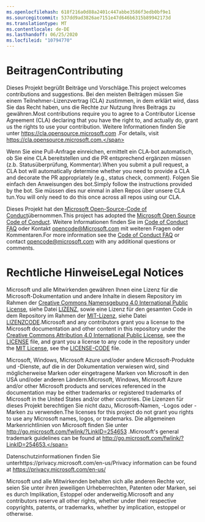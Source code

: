 ```yaml
---
ms.openlocfilehash: 618f216a0d88a2401c447abbe3586f3edb0bf9e1
ms.sourcegitcommit: 537dd9ad3826ae7151e47d646b6315b89942173d
ms.translationtype: MT
ms.contentlocale: de-DE
ms.lasthandoff: 06/25/2020
ms.locfileid: "10794770"
---
```

# <span data-ttu-id="6c129-101">Beitragen</span><span class="sxs-lookup"><span data-stu-id="6c129-101">Contributing</span></span>

<span data-ttu-id="6c129-102">Dieses Projekt begrüßt Beiträge und Vorschläge.</span><span class="sxs-lookup"><span data-stu-id="6c129-102">This project welcomes contributions and suggestions.</span></span>  <span data-ttu-id="6c129-103">Bei den meisten Beiträgen müssen Sie einem Teilnehmer-Lizenzvertrag (CLA) zustimmen, in dem erklärt wird, dass Sie das Recht haben, uns die Rechte zur Nutzung Ihres Beitrags zu gewähren.</span><span class="sxs-lookup"><span data-stu-id="6c129-103">Most contributions require you to agree to a Contributor License Agreement (CLA) declaring that you have the right to, and actually do, grant us the rights to use your contribution.</span></span> <span data-ttu-id="6c129-104">Weitere Informationen finden Sie unter https://cla.opensource.microsoft.com .</span><span class="sxs-lookup"><span data-stu-id="6c129-104">For details, visit https://cla.opensource.microsoft.com.</span></span>

<span data-ttu-id="6c129-105">Wenn Sie eine Pull-Anfrage einreichen, ermittelt ein CLA-bot automatisch, ob Sie eine CLA bereitstellen und die PR entsprechend ergänzen müssen (z.b. Statusüberprüfung, Kommentar).</span><span class="sxs-lookup"><span data-stu-id="6c129-105">When you submit a pull request, a CLA bot will automatically determine whether you need to provide a CLA and decorate the PR appropriately (e.g., status check, comment).</span></span> <span data-ttu-id="6c129-106">Folgen Sie einfach den Anweisungen des bot.</span><span class="sxs-lookup"><span data-stu-id="6c129-106">Simply follow the instructions provided by the bot.</span></span> <span data-ttu-id="6c129-107">Sie müssen dies nur einmal in allen Repos über unsere CLA tun.</span><span class="sxs-lookup"><span data-stu-id="6c129-107">You will only need to do this once across all repos using our CLA.</span></span>

<span data-ttu-id="6c129-108">Dieses Projekt hat den [Microsoft Open-Source-Code of Conduct](https://opensource.microsoft.com/codeofconduct/)übernommen.</span><span class="sxs-lookup"><span data-stu-id="6c129-108">This project has adopted the [Microsoft Open Source Code of Conduct](https://opensource.microsoft.com/codeofconduct/).</span></span>
<span data-ttu-id="6c129-109">Weitere Informationen finden Sie im [Code of Conduct FAQ](https://opensource.microsoft.com/codeofconduct/faq/) oder Kontakt [opencode@Microsoft.com](mailto:opencode@microsoft.com) mit weiteren Fragen oder Kommentaren.</span><span class="sxs-lookup"><span data-stu-id="6c129-109">For more information see the [Code of Conduct FAQ](https://opensource.microsoft.com/codeofconduct/faq/) or contact [opencode@microsoft.com](mailto:opencode@microsoft.com) with any additional questions or comments.</span></span>

# <span data-ttu-id="6c129-110">Rechtliche Hinweise</span><span class="sxs-lookup"><span data-stu-id="6c129-110">Legal Notices</span></span>

<span data-ttu-id="6c129-111">Microsoft und alle Mitwirkenden gewähren Ihnen eine Lizenz für die Microsoft-Dokumentation und andere Inhalte in diesem Repository im Rahmen der [Creative Commons Namensgebung 4.0 International Public License](https://creativecommons.org/licenses/by/4.0/legalcode), siehe Datei [LIZENZ](LICENSE), sowie eine Lizenz für den gesamten Code in dem Repository im Rahmen der [MIT-Lizenz](https://opensource.org/licenses/MIT), siehe Datei [LIZENZCODE](LICENSE-CODE).</span><span class="sxs-lookup"><span data-stu-id="6c129-111">Microsoft and any contributors grant you a license to the Microsoft documentation and other content in this repository under the [Creative Commons Attribution 4.0 International Public License](https://creativecommons.org/licenses/by/4.0/legalcode), see the [LICENSE](LICENSE) file, and grant you a license to any code in the repository under the [MIT License](https://opensource.org/licenses/MIT), see the [LICENSE-CODE](LICENSE-CODE) file.</span></span>

<span data-ttu-id="6c129-112">Microsoft, Windows, Microsoft Azure und/oder andere Microsoft-Produkte und -Dienste, auf die in der Dokumentation verwiesen wird, sind möglicherweise Marken oder eingetragene Marken von Microsoft in den USA und/oder anderen Ländern.</span><span class="sxs-lookup"><span data-stu-id="6c129-112">Microsoft, Windows, Microsoft Azure and/or other Microsoft products and services referenced in the documentation may be either trademarks or registered trademarks of Microsoft in the United States and/or other countries.</span></span>
<span data-ttu-id="6c129-113">Die Lizenzen für dieses Projekt berechtigen Sie nicht dazu, Microsoft-Namen, -Logos oder -Marken zu verwenden.</span><span class="sxs-lookup"><span data-stu-id="6c129-113">The licenses for this project do not grant you rights to use any Microsoft names, logos, or trademarks.</span></span>
<span data-ttu-id="6c129-114">Die allgemeinen Markenrichtlinien von Microsoft finden Sie unter http://go.microsoft.com/fwlink/?LinkID=254653 .</span><span class="sxs-lookup"><span data-stu-id="6c129-114">Microsoft's general trademark guidelines can be found at http://go.microsoft.com/fwlink/?LinkID=254653.</span></span>

<span data-ttu-id="6c129-115">Datenschutzinformationen finden Sie unterhttps://privacy.microsoft.com/en-us/</span><span class="sxs-lookup"><span data-stu-id="6c129-115">Privacy information can be found at https://privacy.microsoft.com/en-us/</span></span>

<span data-ttu-id="6c129-116">Microsoft und alle Mitwirkenden behalten sich alle anderen Rechte vor, seien Sie unter ihren jeweiligen Urheberrechten, Patenten oder Marken, sei es durch Implikation, Estoppel oder anderweitig.</span><span class="sxs-lookup"><span data-stu-id="6c129-116">Microsoft and any contributors reserve all other rights, whether under their respective copyrights, patents, or trademarks, whether by implication, estoppel or otherwise.</span></span>
